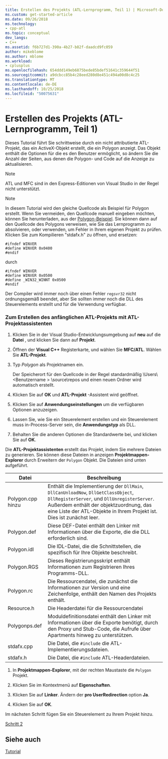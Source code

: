 ```yaml
---
title: Erstellen des Projekts (ATL-Lernprogramm, Teil 1) | Microsoft-Dokumentation
ms.custom: get-started-article
ms.date: 09/26/2018
ms.technology:
- cpp-atl
ms.topic: conceptual
dev_langs:
- C++
ms.assetid: f6b727d1-390a-4b27-b82f-daadcd9fc059
author: mikeblome
ms.author: mblome
ms.workload:
- cplusplus
ms.openlocfilehash: 654ddd149eb6875bede85bdef51641c359644f51
ms.sourcegitcommit: a9dcbcc85b4c28eed280d8e451c494a00d8c4c25
ms.translationtype: MT
ms.contentlocale: de-DE
ms.lasthandoff: 10/25/2018
ms.locfileid: "50075631"
---
```

# <a name="creating-the-project-atl-tutorial-part-1"></a>Erstellen des Projekts (ATL-Lernprogramm, Teil 1)

Dieses Tutorial führt Sie schrittweise durch ein nicht attributierte ATL-Projekt, das ein ActiveX-Objekt erstellt, die ein Polygon anzeigt. Das Objekt enthält die Optionen für die es den Benutzer ermöglicht, so ändern Sie die Anzahl der Seiten, aus denen die Polygon- und Code auf die Anzeige zu aktualisieren.

> [!NOTE]
> ATL und MFC sind in den Express-Editionen von Visual Studio in der Regel nicht unterstützt.

> [!NOTE]
> In diesem Tutorial wird den gleiche Quellcode als Beispiel für Polygon erstellt. Wenn Sie vermeiden, den Quellcode manuell eingeben möchten, können Sie herunterladen, aus der [Polygon-Beispiel](https://github.com/Microsoft/VCSamples/tree/master/VC2008Samples/ATL/Controls/Polygon). Sie können dann auf den Quellcode des Polygons verweisen, wie Sie das Lernprogramm zu absolvieren, oder verwenden, um Fehler in Ihrem eigenen Projekt zu prüfen.
> Klicken Sie zum Kompilieren "stdafx.h" zu öffnen, und ersetzen:
> ```
> #ifndef WINVER
> #define WINVER 0x0400
> #endif
> ```
> durch
> ```
> #ifndef WINVER
> #define WINVER 0x0500
> #define _WIN32_WINNT 0x0500
> #endif
> ```
> Der Compiler wird immer noch über einen Fehler `regsvr32` nicht ordnungsgemäß beendet, aber Sie sollten immer noch die DLL des Steuerelements erstellt und für die Verwendung verfügbar.

### <a name="to-create-the-initial-atl-project-using-the-atl-project-wizard"></a>Zum Erstellen des anfänglichen ATL-Projekts mit ATL-Projektassistenten

1. Klicken Sie in der Visual Studio-Entwicklungsumgebung auf **neu** auf die **Datei** , und klicken Sie dann auf **Projekt**.

1. Öffnen der **Visual C++** Registerkarte, und wählen Sie **MFC/ATL**. Wählen Sie **ATL-Projekt**.

1. Typ *Polygon* als Projektnamen ein.

    Der Speicherort für den Quellcode in der Regel standardmäßig \Users\\\<Benutzername > \source\repos und einen neuen Ordner wird automatisch erstellt.

1. Klicken Sie auf **OK** und **ATL-Projekt** -Assistent wird geöffnet.

1. Klicken Sie auf **Anwendungseinstellungen** um die verfügbaren Optionen anzuzeigen.

1. Lassen Sie, wie Sie ein Steuerelement erstellen und ein Steuerelement muss in-Process-Server sein, die **Anwendungstyp** als DLL.

1. Behalten Sie die anderen Optionen die Standardwerte bei, und klicken Sie auf **OK**.

Die **ATL-Projektassistenten** erstellt das Projekt, indem Sie mehrere Dateien zu generieren. Sie können diese Dateien in anzeigen **Projektmappen-Explorer** durch Erweitern der `Polygon` Objekt. Die Dateien sind unten aufgeführt.

|Datei|Beschreibung|
|----------|-----------------|
|Polygon.cpp hinzu|Enthält die Implementierung der `DllMain`, `DllCanUnloadNow`, `DllGetClassObject`, `DllRegisterServer`, und `DllUnregisterServer`. Außerdem enthält der objektzuordnung, das eine Liste der ATL-Objekte in Ihrem Projekt ist. Dies ist zunächst leer.|
|Polygon.def|Diese DEF-Datei enthält den Linker mit Informationen über die Exporte, die die DLL erforderlich sind.|
|Polygon.idl|Die IDL-Datei, die die Schnittstellen, die spezifisch für Ihre Objekte beschreibt.|
|Polygon.RGS|Dieses Registrierungsskript enthält Informationen zum Registrieren Ihres Programms-DLL.|
|Polygon.rc|Die Ressourcendatei, die zunächst die Informationen zur Version und eine Zeichenfolge, enthält den Namen des Projekts enthält.|
|Resource.h|Die Headerdatei für die Ressourcendatei|
|Polygonps.def|Moduldefinitionsdatei enthält den Linker mit Informationen über die Exporte benötigt, durch den Proxy und Stub-Code, die Aufrufe über Apartments hinweg zu unterstützen.|
|stdafx.cpp|Die Datei, die `#include` die ATL-Implementierungsdateien.|
|stdafx.h|Die Datei, die `#include` ATL-Headerdateien.|

1. In **Projektmappen-Explorer**, mit der rechten Maustaste die `Polygon` Projekt.

1. Klicken Sie im Kontextmenü auf **Eigenschaften**.

1. Klicken Sie auf **Linker**. Ändern der **pro UserRedirection** option **Ja**.

1. Klicken Sie auf **OK**.

Im nächsten Schritt fügen Sie ein Steuerelement zu Ihrem Projekt hinzu.

[Schritt 2](../atl/adding-a-control-atl-tutorial-part-2.md)

## <a name="see-also"></a>Siehe auch

[Tutorial](../atl/active-template-library-atl-tutorial.md)
